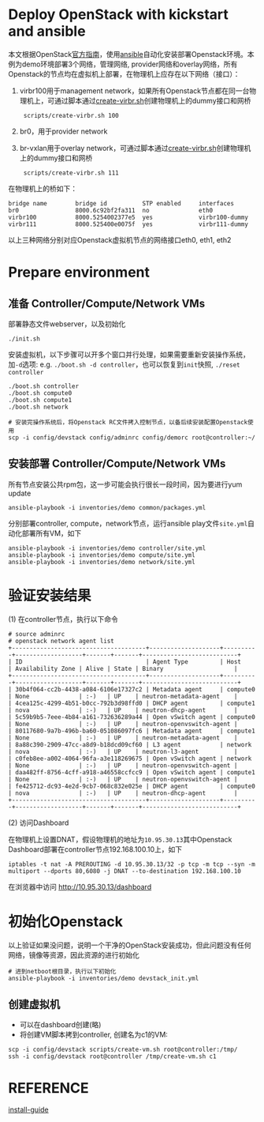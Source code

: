 Deploy OpenStack with kickstart and ansible
===========================================

本文根据OpenStack[官方指南](https://docs.openstack.org/install-guide)，使用[ansible](https://www.ansible.com/)自动化安装部署Openstack环境。本例为demo环境部署3个网络，管理网络, provider网络和overlay网络，所有Openstack的节点均在虚拟机上部署，在物理机上应存在以下网络（接口）：

1. virbr100用于management network，如果所有Openstack节点都在同一台物理机上，可通过脚本通过[create-virbr.sh](scripts/create-virbr.sh)创建物理机上的dummy接口和网桥

        scripts/create-virbr.sh 100

2. br0，用于provider network

3. br-vxlan用于overlay network，可通过脚本通过[create-virbr.sh](scripts/create-virbr.sh)创建物理机上的dummy接口和网桥

        scripts/create-virbr.sh 111

在物理机上的桥如下：


```
bridge name        bridge id          STP enabled     interfaces
br0                8000.6c92bf2fa311  no              eth0
virbr100           8000.5254002377e5  yes             virbr100-dummy
virbr111           8000.525400e0075f  yes             virbr111-dummy
```

以上三种网络分别对应Openstack虚拟机节点的网络接口eth0, eth1, eth2

Prepare environment
===================

## 准备 Controller/Compute/Network VMs

部署静态文件webserver，以及初始化

    ./init.sh

安装虚拟机，以下步骤可以开多个窗口并行处理，如果需要重新安装操作系统，加`-d`选项: e.g. `./boot.sh -d controller`，也可以恢复到`init`快照, `./reset controller`

    ./boot.sh controller
    ./boot.sh compute0
    ./boot.sh compute1
    ./boot.sh network

    # 安装完操作系统后，将Openstack RC文件拷入控制节点，以备后续安装配置Openstack使用
    scp -i config/devstack config/adminrc config/demorc root@controller:~/


## 安装部署 Controller/Compute/Network VMs

所有节点安装公共rpm包，这一步可能会执行很长一段时间，因为要进行yum update

    ansible-playbook -i inventories/demo common/packages.yml

分别部署controller, compute，network节点，运行ansible play文件`site.yml`自动化部署所有VM，如下

    ansible-playbook -i inventories/demo controller/site.yml
    ansible-playbook -i inventories/demo compute/site.yml
    ansible-playbook -i inventories/demo network/site.yml

验证安装结果
============

(1) 在controller节点，执行以下命令

```
# source adminrc
# openstack network agent list
+--------------------------------------+--------------------+----------+-------------------+-------+-------+---------------------------+
| ID                                   | Agent Type         | Host     | Availability Zone | Alive | State | Binary                    |
+--------------------------------------+--------------------+----------+-------------------+-------+-------+---------------------------+
| 30b4f064-cc2b-4438-a084-6106e17327c2 | Metadata agent     | compute0 | None              | :-)   | UP    | neutron-metadata-agent    |
| 4cea125c-4299-4b51-b0cc-792b3d98ffd0 | DHCP agent         | compute1 | nova              | :-)   | UP    | neutron-dhcp-agent        |
| 5c59b9b5-7eee-4b84-a161-732636289a44 | Open vSwitch agent | compute0 | None              | :-)   | UP    | neutron-openvswitch-agent |
| 80117680-9a7b-496b-ba60-051086097fc6 | Metadata agent     | compute1 | None              | :-)   | UP    | neutron-metadata-agent    |
| 8a88c390-2909-47cc-a8d9-b18dcd09cf60 | L3 agent           | network  | nova              | :-)   | UP    | neutron-l3-agent          |
| c0feb8ee-a002-4064-96fa-a3e118269675 | Open vSwitch agent | network  | None              | :-)   | UP    | neutron-openvswitch-agent |
| daa482ff-8756-4cff-a918-a46558ccfcc9 | Open vSwitch agent | compute1 | None              | :-)   | UP    | neutron-openvswitch-agent |
| fe425712-dc93-4e2d-9cb7-068c832e025e | DHCP agent         | compute0 | nova              | :-)   | UP    | neutron-dhcp-agent        |
+--------------------------------------+--------------------+----------+-------------------+-------+-------+---------------------------+
```

(2) 访问Dashboard

在物理机上设置DNAT，假设物理机的地址为`10.95.30.13`其中Openstack Dashboard部署在controller节点192.168.100.10上，如下

    iptables -t nat -A PREROUTING -d 10.95.30.13/32 -p tcp -m tcp --syn -m multiport --dports 80,6080 -j DNAT --to-destination 192.168.100.10

在浏览器中访问 http://10.95.30.13/dashboard


初始化Openstack
===============

以上验证如果没问题，说明一个干净的OpenStack安装成功，但此问题没有任何网络，镜像等资源，因此资源的进行初始化

    # 进到netboot根目录，执行以下初始化
    ansible-playbook -i inventories/demo devstack_init.yml

创建虚拟机
----------

* 可以在dashboard创建(略)
* 将创建VM脚本拷到controller, 创建名为c1的VM:

```
scp -i config/devstack scripts/create-vm.sh root@controller:/tmp/
ssh -i config/devstack root@controller /tmp/create-vm.sh c1
```

REFERENCE
=========

[install-guide](https://docs.openstack.org/install-guide)

